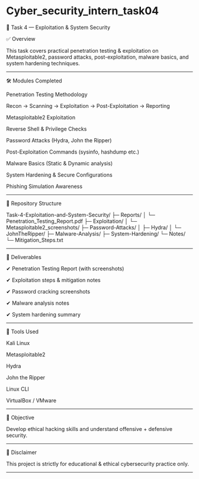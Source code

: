 # Cyber_security_intern_task04

🚀 Task 4 — Exploitation & System Security

✅ Overview

This task covers practical penetration testing & exploitation on Metasploitable2, password attacks, post-exploitation, malware basics, and system hardening techniques.


---

🛠️ Modules Completed

Penetration Testing Methodology

Recon → Scanning → Exploitation → Post-Exploitation → Reporting

Metasploitable2 Exploitation

Reverse Shell & Privilege Checks

Password Attacks (Hydra, John the Ripper)

Post-Exploitation Commands (sysinfo, hashdump etc.)

Malware Basics (Static & Dynamic analysis)

System Hardening & Secure Configurations

Phishing Simulation Awareness



---

📂 Repository Structure

Task-4-Exploitation-and-System-Security/
 ├─ Reports/
 │   └─ Penetration_Testing_Report.pdf
 ├─ Exploitation/
 │   └─ Metasploitable2_screenshots/
 ├─ Password-Attacks/
 │   ├─ Hydra/
 │   └─ JohnTheRipper/
 ├─ Malware-Analysis/
 ├─ System-Hardening/
 └─ Notes/
     └─ Mitigation_Steps.txt


---

📎 Deliverables

✔ Penetration Testing Report (with screenshots)

✔ Exploitation steps & mitigation notes

✔ Password cracking screenshots

✔ Malware analysis notes

✔ System hardening summary



---

🔐 Tools Used

Kali Linux

Metasploitable2

Hydra

John the Ripper

Linux CLI

VirtualBox / VMware



---

🎯 Objective

Develop ethical hacking skills and understand offensive + defensive security.


---

📝 Disclaimer

This project is strictly for educational & ethical cybersecurity practice only.


---
